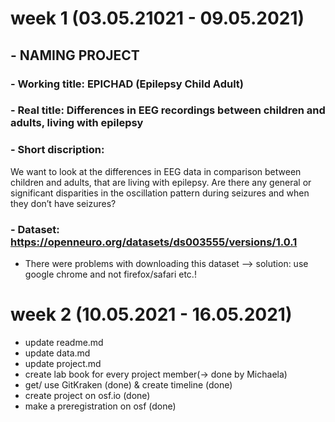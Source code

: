 # week 1 (03.05.21021 - 09.05.2021)
## - NAMING PROJECT
 ### - Working title: EPICHAD (Epilepsy Child Adult)
 ### - Real title: Differences in EEG recordings between children and adults, living with epilepsy
 ### - Short discription:
   We want to look at the differences in EEG data in comparison between children and adults, that are living with epilepsy. Are there any general or significant disparities in the oscillation pattern during seizures and when they don’t have seizures?
 ### - Dataset: https://openneuro.org/datasets/ds003555/versions/1.0.1
   * There were problems with downloading this dataset --> solution: use google chrome and not firefox/safari etc.!

# week 2 (10.05.2021 - 16.05.2021)
- update readme.md
- update data.md 
- update project.md 
- create lab book for every project member(-> done by Michaela)
- get/ use GitKraken (done) & create timeline (done)
- create project on osf.io (done)
- make a preregistration  on osf (done)
